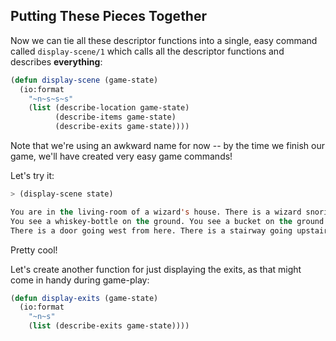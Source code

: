 ## Putting These Pieces Together

Now we can tie all these descriptor functions into a single, easy command
called ``display-scene/1`` which calls all the descriptor functions and describes **everything**:

```lisp
(defun display-scene (game-state)
  (io:format
    "~n~s~s~s"
    (list (describe-location game-state)
          (describe-items game-state)
          (describe-exits game-state))))
```

Note that we're using an awkward name for now -- by the time we finish our game, we'll have created very easy game commands!

Let's try it:

```lisp
> (display-scene state)
```
```lisp
You are in the living-room of a wizard's house. There is a wizard snoring loudly on the couch.
You see a whiskey-bottle on the ground. You see a bucket on the ground.
There is a door going west from here. There is a stairway going upstairs from here.ok
```

Pretty cool!

Let's create another function for just displaying the exits, as that might come in handy during game-play:

```lisp
(defun display-exits (game-state)
  (io:format
    "~n~s"
    (list (describe-exits game-state))))
```

